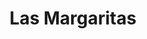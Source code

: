 ---
title: "Las Margaritas"
url: /ciudad-autonoma-de-buenos-aires/las-margaritas-avenida-cabildo/
shop: Parfümerie
---
